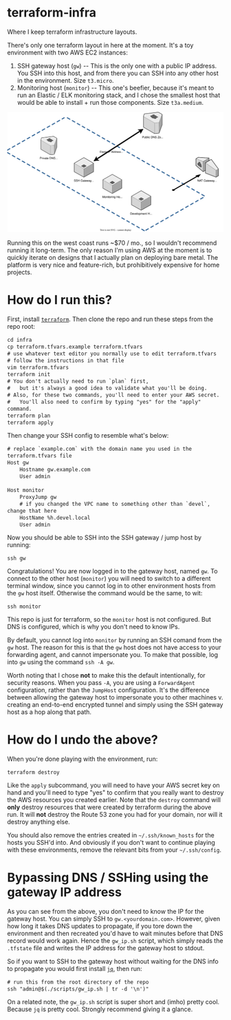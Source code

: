 # terraform-infra

Where I keep terraform infrastructure layouts.

There's only one terraform layout in here at the moment.
It's a toy environment with two AWS EC2 instances:

1. SSH gateway host (`gw`) -- This is the only one with a public IP address. You SSH into this host, and from there you can SSH into any other host in the environment. Size `t3.micro`.
2. Monitoring host (`monitor`) -- This one's beefier, because it's meant to run an Elastic / ELK monitoring stack, and I chose the smallest host that would be able to install + run those components. Size `t3a.medium`.

![Architecture diagram](/arch_diagram.svg)

Running this on the west coast runs ~$70 / mo., so I wouldn't recommend running it long-term.
The only reason I'm using AWS at the moment is to quickly iterate on designs that I actually plan on deploying bare metal.
The platform is very nice and feature-rich, but prohibitively expensive for home projects.

# How do I run this?

First, install [`terraform`][terraform].
Then clone the repo and run these steps from the repo root:

    cd infra
    cp terraform.tfvars.example terraform.tfvars
    # use whatever text editor you normally use to edit terraform.tfvars
    # follow the instructions in that file
    vim terraform.tfvars 
    terraform init
    # You don't actually need to run `plan` first,
    #   but it's always a good idea to validate what you'll be doing.
    # Also, for these two commands, you'll need to enter your AWS secret.
    #   You'll also need to confirm by typing "yes" for the "apply" command.
    terraform plan
    terraform apply

Then change your SSH config to resemble what's below:

    # replace `example.com` with the domain name you used in the terraform.tfvars file
    Host gw
        Hostname gw.example.com
        User admin

    Host monitor
        ProxyJump gw
        # if you changed the VPC name to something other than `devel`, change that here
        HostName %h.devel.local
        User admin

Now you should be able to SSH into the SSH gateway / jump host by running:

    ssh gw

Congratulations! You are now logged in to the gateway host, named `gw`.
To connect to the other host (`monitor`) you will need to switch to a different terminal window, since you cannot log in to other environment hosts from the `gw` host itself.
Otherwise the command would be the same, to wit:

    ssh monitor

This repo is just for terraform, so the `monitor` host is not configured. But DNS is configured, which is why you don't need to know IPs.

By default, you cannot log into `monitor` by running an SSH comand from the `gw` host.
The reason for this is that the `gw` host does not have access to your forwarding agent, and cannot impersonate you.
To make that possible, log into `gw` using the command `ssh -A gw`.

Worth noting that I chose **not** to make this the default intentionally, for security reasons.
When you pass `-A`, you are using a `ForwardAgent` configuration, rather than the `JumpHost` configuration.
It's the difference between allowing the gateway host to impersonate you to other machines v. creating an end-to-end encrypted tunnel and simply using the SSH gateway host as a hop along that path.

# How do I undo the above?

When you're done playing with the environment, run:

    terraform destroy

Like the `apply` subcommand, you will need to have your AWS secret key on hand and you'll need to type "yes" to confirm that you really want to destroy the AWS resources you created earlier.
Note that the `destroy` command will **only** destroy resources that were created by terraform during the above run.
It will **not** destroy the Route 53 zone you had for your domain, nor will it destroy anything else.

You should also remove the entries created in `~/.ssh/known_hosts` for the hosts you SSH'd into.
And obviously if you don't want to continue playing with these environments, remove the relevant bits from your `~/.ssh/config`.

# Bypassing DNS / SSHing using the gateway IP address

As you can see from the above, you don't need to know the IP for the gateway host.
You can simply SSH to `gw.<yourdomain.com>`.
However, given how long it takes DNS updates to propagate, if you tore down the environment and then recreated you'd have to wait minutes before that DNS record would work again.
Hence the `gw_ip.sh` script, which simply reads the `.tfstate` file and writes the IP address for the gateway host to stdout.

So if you want to SSH to the gateway host without waiting for the DNS info to propagate you would first install [`jq`][], then run:

    # run this from the root directory of the repo
    ssh "admin@$(./scripts/gw_ip.sh | tr -d '\n')"

On a related note, the `gw_ip.sh` script is super short and (imho) pretty cool.
Because `jq` is pretty cool.
Strongly recommend giving it a glance.

[terraform]: https://www.terraform.io/
[`jq`]: https://stedolan.github.io/jq/


